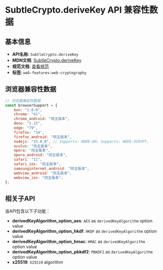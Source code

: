 # SubtleCrypto.deriveKey API 兼容性数据

## 基本信息

- **API名称**: `SubtleCrypto.deriveKey`
- **MDN文档**: [SubtleCrypto.deriveKey](https://developer.mozilla.org/docs/Web/API/SubtleCrypto/deriveKey)
- **规范文档**: [查看规范](https://w3c.github.io/webcrypto/#SubtleCrypto-method-deriveKey)
- **标签**: `web-features:web-cryptography`

## 浏览器兼容性数据

```javascript
// 浏览器兼容性数据
const browserSupport = {
    bun: "1.0.0",
    chrome: "41",
    chrome_android: "同主版本",
    deno: "1.15",
    edge: "79",
    firefox: "34",
    firefox_android: "同主版本",
    nodejs: "15.0.0", // Supports: NODE-DH; Supports: NODE-SCRYPT,
    oculus: "同主版本",
    opera: "同主版本",
    opera_android: "同主版本",
    safari: "11",
    safari_ios: "同主版本",
    samsunginternet_android: "同主版本",
    webview_android: "同主版本",
    webview_ios: "同主版本",
};

```

## 相关子API

该API包含以下子功能：

- **derivedKeyAlgorithm_option_aes**: `AES` as `derivedKeyAlgorithm` option value
- **derivedKeyAlgorithm_option_hkdf**: `HKDF` as `derivedKeyAlgorithm` option value
- **derivedKeyAlgorithm_option_hmac**: `HMAC` as `derivedKeyAlgorithm` option value
- **derivedKeyAlgorithm_option_pbkdf2**: `PBKDF2` as `derivedKeyAlgorithm` option value
- **x25519**: `X25519` algorithm

